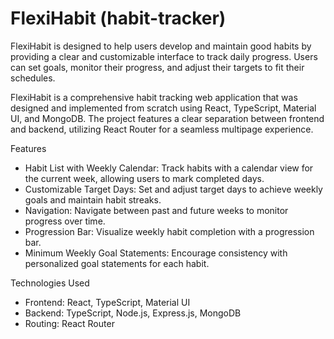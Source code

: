 # FlexiHabit (habit-tracker)

FlexiHabit is designed to help users develop and maintain good habits by providing a clear and customizable interface to track daily progress. Users can set goals, monitor their progress, and adjust their targets to fit their schedules.

FlexiHabit is a comprehensive habit tracking web application that was designed and implemented from scratch using React, TypeScript, Material UI, and MongoDB. The project features a clear separation between frontend and backend, utilizing React Router for a seamless multipage experience. 

Features
- Habit List with Weekly Calendar: Track habits with a calendar view for the current week, allowing users to mark completed days.
- Customizable Target Days: Set and adjust target days to achieve weekly goals and maintain habit streaks.
- Navigation: Navigate between past and future weeks to monitor progress over time.
- Progression Bar: Visualize weekly habit completion with a progression bar.
- Minimum Weekly Goal Statements: Encourage consistency with personalized goal statements for each habit.

Technologies Used
- Frontend: React, TypeScript, Material UI
- Backend: TypeScript, Node.js, Express.js, MongoDB
- Routing: React Router
